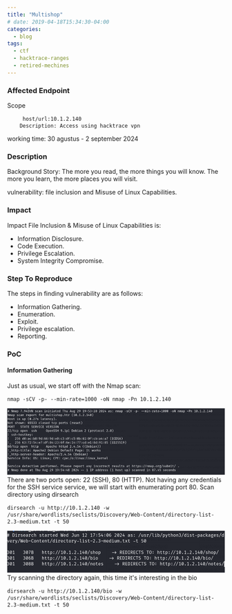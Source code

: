 ```yaml
---
title: "Multishop"
# date: 2019-04-18T15:34:30-04:00
categories:
  - blog
tags:
  - ctf
  - hacktrace-ranges
  - retired-mechines
---
```



### Affected Endpoint ###
Scope
```
     host/url:10.1.2.140
    Description: Access using hacktrace vpn
```
working time: 30 agustus - 2 september 2024

### Description ###
Background Story: The more you read, the more things you will know. The more you learn, the more places you will visit. 

vulnerability: file inclusion and Misuse of Linux Capabilities.

### Impact ###
Impact File Inclusion & Misuse of Linux Capabilities is:
- Information Disclosure.
- Code Execution.
- Privilege Escalation.
- System Integrity Compromise.

### Step To Reproduce ###
The steps in finding  vulnerability are as follows:
- Information Gathering.
- Enumeration.
- Exploit.
- Privilege escalation.
- Reporting.

### PoC ###
#### Information Gathering ####
Just as usual, we start off with the Nmap scan:
```
nmap -sCV -p- --min-rate=1000 -oN nmap -Pn 10.1.2.140
```
![alt text](/assets/images/hacktrace/multishop/image1.png)
There are two ports open: 22 (SSH), 80 (HTTP). Not having any credentials for the SSH service service, we will start with enumerating port 80. 
Scan directory using dirsearch
``` 
dirsearch -u http://10.1.2.140 -w /usr/share/wordlists/seclists/Discovery/Web-Content/directory-list-2.3-medium.txt -t 50
```
![alt text](/assets/images/hacktrace/multishop/image2.png)
Try scanning the directory again, this time it's interesting in the bio
```
dirsearch -u http://10.1.2.140/bio -w /usr/share/wordlists/seclists/Discovery/Web-Content/directory-list-2.3-medium.txt -t 50
```